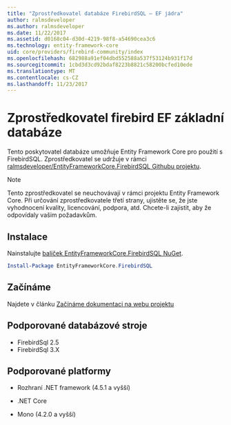 ```yaml
---
title: "Zprostředkovatel databáze FirebirdSQL – EF jádra"
author: ralmsdeveloper
ms.author: ralmsdeveloper
ms.date: 11/22/2017
ms.assetid: d0168c04-d30d-4219-98f8-a54690cea3c6
ms.technology: entity-framework-core
uid: core/providers/firebird-community/index
ms.openlocfilehash: 682988a91ef04dbd552588a537f53124b931f17d
ms.sourcegitcommit: 1cbd3d3cd92bdaf8223b8821c58200bcfed10ede
ms.translationtype: MT
ms.contentlocale: cs-CZ
ms.lasthandoff: 11/23/2017
---
```

# <a name="firebird-ef-core-database-provider"></a>Zprostředkovatel firebird EF základní databáze

Tento poskytovatel databáze umožňuje Entity Framework Core pro použití s FirebirdSQL. Zprostředkovatel se udržuje v rámci [ralmsdeveloper/EntityFrameworkCore.FirebirdSQL Githubu projektu](https://github.com/ralmsdeveloper/EntityFrameworkCore.FirebirdSQL).

> [!NOTE]  
>
> Tento zprostředkovatel se neuchovávají v rámci projektu Entity Framework Core. Při určování zprostředkovatele třetí strany, ujistěte se, že jste vyhodnocení kvality, licencování, podpora, atd. Chcete-li zajistit, aby že odpovídaly vašim požadavkům.

## <a name="install"></a>Instalace

Nainstalujte [balíček EntityFrameworkCore.FirebirdSQL NuGet](https://www.nuget.org/packages/EntityFrameworkCore.FirebirdSQL).

``` powershell
Install-Package EntityFrameworkCore.FirebirdSQL
```

## <a name="get-started"></a>Začínáme

Najdete v článku [Začínáme dokumentaci na webu projektu](https://github.com/ralmsdeveloper/EntityFrameworkCore.FirebirdSQL/wiki)

## <a name="supported-database-engines"></a>Podporované databázové stroje

* FirebirdSql 2.5
* FirebirdSql 3.X

## <a name="supported-platforms"></a>Podporované platformy

* Rozhraní .NET framework (4.5.1 a vyšší)

* .NET Core

* Mono (4.2.0 a vyšší)
